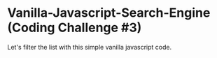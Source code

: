 # Vanilla-Javascript-Search-Engine (Coding Challenge #3)
Let's filter the list with this simple vanilla javascript code.
